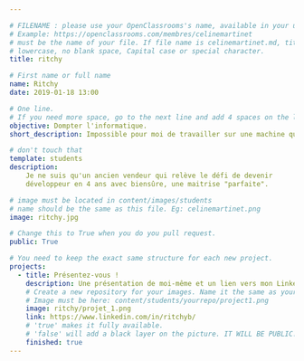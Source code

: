 ```yaml
---

# FILENAME : please use your OpenClassrooms's name, available in your url.
# Example: https://openclassrooms.com/membres/celinemartinet
# must be the name of your file. If file name is celinemartinet.md, title is celinemartinet.
# lowercase, no blank space, Capital case or special character.
title: ritchy

# First name or full name
name: Ritchy
date: 2019-01-18 13:00

# One line.
# If you need more space, go to the next line and add 4 spaces on the left, as in 'description'.
objective: Dompter l'informatique.
short_description: Impossible pour moi de travailler sur une machine qui n'est pas basée sur Unix.

# don't touch that
template: students
description:
	Je ne suis qu'un ancien vendeur qui relève le défi de devenir
	développeur en 4 ans avec biensûre, une maitrise "parfaite".

# image must be located in content/images/students
# name should be the same as this file. Eg: celinemartinet.png
image: ritchy.jpg

# Change this to True when you do you pull request.
public: True

# You need to keep the exact same structure for each new project.
projects:
  - title: Présentez-vous !
    description: Une présentation de moi-même et un lien vers mon LinkedIn.
    # Create a new repository for your images. Name it the same as your nickname and profile picture.
    # Image must be here: content/students/yourrepo/project1.png
    image: ritchy/projet_1.png
    link: https://www.linkedin.com/in/ritchyb/
    # 'true' makes it fully available.
    # 'false' will add a black layer on the picture. IT WILL BE PUBLIC!
    finished: true
---
```

